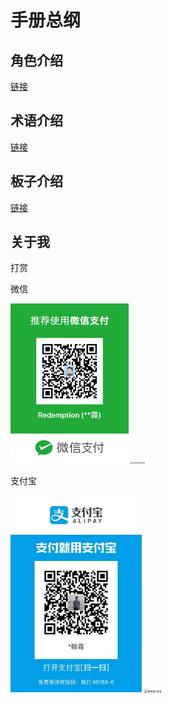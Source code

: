 # 手册总纲

## 角色介绍

[链接](https://github.com/Redemptionme/Doc/blob/master/happy/lrs/role.md)

## 术语介绍

[链接](https://github.com/Redemptionme/Doc/blob/master/happy/lrs/talk.md)

## 板子介绍

[链接](https://github.com/Redemptionme/Doc/blob/master/happy/lrs/banzi.md)



## 关于我

打赏

微信

<img src="images/pay/wechat.jpg" alt="wechat" style="zoom: 25%;" /> <img src="https://i.loli.net/2020/04/29/qlO1aVcjPIQbeEF.jpg" alt="wechat.jpg" style="zoom:25%;" />



 支付宝

<img src="images/pay/alipay.jpg" alt="alipay" style="zoom: 35%;" /> <img src="https://i.loli.net/2020/04/29/odXxBsWt8w59CE7.jpg" alt="alipay.jpg" style="zoom:35%;" />